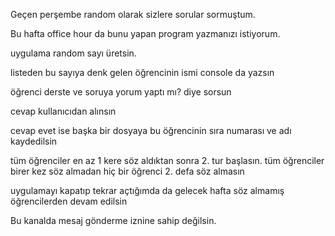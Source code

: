 Geçen perşembe random olarak sizlere sorular sormuştum. 

Bu hafta office hour da bunu yapan program yazmanızı istiyorum.

uygulama random sayı üretsin.

listeden bu sayıya denk gelen öğrencinin ismi console da yazsın

öğrenci derste ve soruya yorum yaptı mı? diye sorsun

cevap kullanıcıdan alınsın

cevap evet ise başka bir dosyaya bu öğrencinin sıra numarası ve adı kaydedilsin

tüm öğrenciler en az 1 kere söz aldıktan sonra 2. tur başlasın. tüm öğrenciler birer kez söz almadan hiç bir öğrenci 2. defa söz almasın

uygulamayı kapatıp tekrar açtığımda da gelecek hafta söz almamış öğrencilerden devam edilsin

Bu kanalda mesaj gönderme iznine sahip değilsin.
